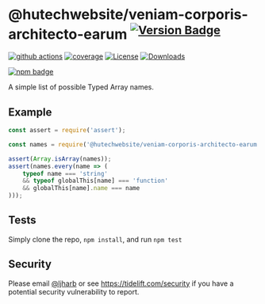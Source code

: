 # @hutechwebsite/veniam-corporis-architecto-earum <sup>[![Version Badge][npm-version-svg]][package-url]</sup>

[![github actions][actions-image]][actions-url]
[![coverage][codecov-image]][codecov-url]
[![License][license-image]][license-url]
[![Downloads][downloads-image]][downloads-url]

[![npm badge][npm-badge-png]][package-url]

A simple list of possible Typed Array names.

## Example

```js
const assert = require('assert');

const names = require('@hutechwebsite/veniam-corporis-architecto-earum');

assert(Array.isArray(names));
assert(names.every(name => (
    typeof name === 'string'
    && typeof globalThis[name] === 'function'
    && globalThis[name].name === name
)));
```

## Tests
Simply clone the repo, `npm install`, and run `npm test`

## Security

Please email [@ljharb](https://github.com/ljharb) or see https://tidelift.com/security if you have a potential security vulnerability to report.

[package-url]: https://npmjs.org/package/@hutechwebsite/veniam-corporis-architecto-earum
[npm-version-svg]: https://versionbadg.es/ljharb/@hutechwebsite/veniam-corporis-architecto-earum.svg
[deps-svg]: https://david-dm.org/ljharb/@hutechwebsite/veniam-corporis-architecto-earum.svg
[deps-url]: https://david-dm.org/ljharb/@hutechwebsite/veniam-corporis-architecto-earum
[dev-deps-svg]: https://david-dm.org/ljharb/@hutechwebsite/veniam-corporis-architecto-earum/dev-status.svg
[dev-deps-url]: https://david-dm.org/ljharb/@hutechwebsite/veniam-corporis-architecto-earum#info=devDependencies
[npm-badge-png]: https://nodei.co/npm/@hutechwebsite/veniam-corporis-architecto-earum.png?downloads=true&stars=true
[license-image]: https://img.shields.io/npm/l/@hutechwebsite/veniam-corporis-architecto-earum.svg
[license-url]: LICENSE
[downloads-image]: https://img.shields.io/npm/dm/@hutechwebsite/veniam-corporis-architecto-earum.svg
[downloads-url]: https://npm-stat.com/charts.html?package=@hutechwebsite/veniam-corporis-architecto-earum
[codecov-image]: https://codecov.io/gh/ljharb/@hutechwebsite/veniam-corporis-architecto-earum/branch/main/graphs/badge.svg
[codecov-url]: https://app.codecov.io/gh/ljharb/@hutechwebsite/veniam-corporis-architecto-earum/
[actions-image]: https://img.shields.io/endpoint?url=https://github-actions-badge-u3jn4tfpocch.runkit.sh/ljharb/@hutechwebsite/veniam-corporis-architecto-earum
[actions-url]: https://github.com/hutechwebsite/veniam-corporis-architecto-earum/actions
